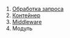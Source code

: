 1. [Обработка запроса](request-processing.md)
2. [Контейнер](container.md)
3. [Middleware](middleware.md)
4. Модуль
